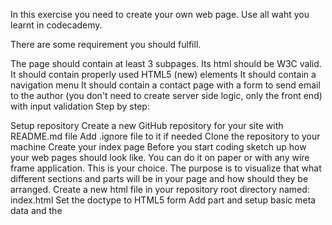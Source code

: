 In this exercise you need to create your own web page. Use all waht you learnt in codecademy. 

There are some requirement you should fulfill. 

The page should contain at least 3 subpages.
Its html should be W3C valid.
It should contain properly used HTML5 (new) elements
It should contain a navigation menu
It should contain a contact page with a form to send email to the author (you don't need to create server side logic, only the front end) with input validation
Step by step:

Setup repository
Create a new GitHub repository for your site with README.md file
Add .ignore file to it if needed
Clone the repository to your machine
Create your index page
Before you start coding sketch up how your web pages should look like. You can do it on paper or with any wire frame application. This is your choice. The purpose is to visualize that what different sections and parts will be in your page and how should they be arranged.
Create a new html file in your repository root directory named: index.html
Set the doctype to HTML5 form
Add <head> part and setup basic meta data and the <title> of the page
Add <body> part
Add <header> to the body which will contain <nav>igation menu. The first item of this should be a link to this page.
Add a <div> element to the body which has a class named: content. This will contain the part of the pages which differs from each other.
Add an image of you and a small introduction next to it about yourself.
Add some content to it (e.g. the description of the exercise) to see where will it be. You can fill it with arbitrary content. Take care to use the different html tags properly so it can express your intent.
Add <footer> and add some content to it. Take example from other sites.
After you finish commit your changes into your repository with a descriptive comment.
Make it nice 
Create a new folder named css in your repository's root directory
Create a style.css file in that newly created folder. This will contain all your rules about your site's appearance.
Add a reference to it in your index.html file's head part.
Define basic rules for the body element. (Default background, font, alignment...) These rules are inherited in the child elements (every element which located inside the body).
Write css rules to make all the site like your sketch.
Create a contact page
Copy your index.html file and give it the name: contact.html
Add a link to your navigation menu which redirects to this html page
Delete the inner content of div.content element
Create a form inside it
Add two <input> field and a <textarea> field to the form and proper <label>s to them. The first input field is the name which has a placeholder text: Enter your name. The second input field is the email with placeholder text: Give your email. The textarea will contain the message so give some handful instruction in the placeholder text. Do not forget add named all your form element.
Add a submit button wich should has the text SEND on it. It should be disabled by default.
Open your style.css file and at the bottom of it and write some rules which makes it nice. (e.g. horizontally centered and the fields has the same width). You can see an example on the https://codecool.hu/kapcsolat/ (Links to an external site.) web site. Maybe it is familiar to you. ;)
Commit your changes into your repository.  
Add business logic to your contact page
Create new folder in your repository root directory named: js.
In this folder create a new file named main.js
Add a script tag at the bottom of all html pages' body which refers to this file.
Create a funcation named validateContactData(). In this function you need to collect the field of the contact form and do some validation on them.
The name is valid if its length bigger than 3 character (maximum 30) and contains at least one whitespace.
The email address need to be a valid email adress which ending to .hu or .com.
The message is valid if it longer than 20 char (maximum 500).
If every field are valid make the send button enabled anyway highlight the border of the invalid data field.
Attach the validateContactData function as event handler to the form fields (name, email, message) onChange event.
Create a function named sendMessage(). In this function collect all the necessary data (name, email, message) from the form and pop up an alert window which shows these data and a text that: Your message was sent!.
Commit your changes into your repository!
Create your custom pages
Create your new html file(s) based on the index.html
Add the proper link to the navigation menu on every other html files.
Fill it with custom content
Extend your stylesheet if needed
If you make some business logic locate it into the main.js file.
Do not forget to commit and push your changes into your repository!
Validate your pages
Go to https://validator.w3.org/ (Links to an external site.)
Validate your sites
Fix the issues
